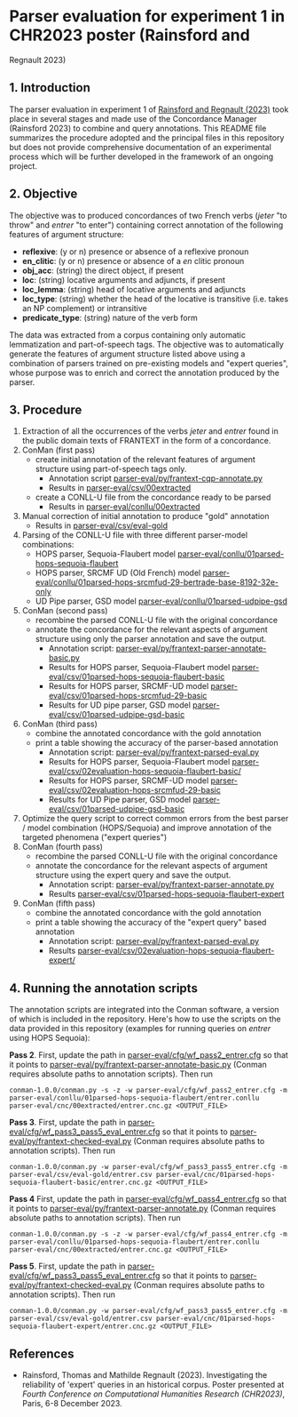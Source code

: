 # Parser evaluation for experiment 1 in CHR2023 poster (Rainsford and
Regnault 2023)

## 1. Introduction

The parser evaluation in experiment 1 of [Rainsford and Regnault \(2023\)](#rr23)
took place in several stages and made use of the Concordance Manager
(Rainsford 2023) to combine and query annotations. This README
file summarizes the procedure adopted and the principal files in this
repository but does not provide comprehensive documentation of 
an experimental process which will be further developed in the framework
of an ongoing project.

## 2. Objective

The objective was to produced concordances of two French verbs 
(*jeter* "to throw" and *entrer* "to enter") containing correct annotation
of the following features of argument structure:
+ **reflexive**: (y or n) presence or absence of a reflexive pronoun
+ **en_clitic**: (y or n) presence or absence of a *en* clitic pronoun
+ **obj_acc**: (string) the direct object, if present
+ **loc**: (string) locative arguments and adjuncts, if present
+ **loc_lemma**: (string) head of locative arguments and adjuncts
+ **loc_type**: (string) whether the head of the locative is transitive
(i.e. takes an NP complement) or intransitive
+ **predicate_type**: (string) nature of the verb form

The data was extracted from a corpus containing only automatic
lemmatization and part-of-speech tags. The objective was to automatically
generate the features of argument structure listed above using a 
combination of parsers trained on pre-existing models and "expert queries",
whose purpose was to enrich and correct the annotation produced by the
parser.

## 3. Procedure

1. Extraction of all the occurrences of the verbs *jeter* and *entrer*
found in the public domain texts of FRANTEXT in the form of a concordance.
1. ConMan (first pass)
    + create initial annotation of the relevant features of argument
    structure using part-of-speech tags only.
        + Annotation script [parser-eval/py/frantext-cqp-annotate.py](parser-eval/py/frantext-cqp-annotate.py)
        + Results in [parser-eval/csv/00extracted](parser-eval/csv/00extracted)
    + create a CONLL-U file from the concordance ready to be parsed
        + Results in [parser-eval/conllu/00extracted](parser-eval/conllu/00extracted)
1. Manual correction of initial annotation to produce "gold" annotation
    + Results in [parser-eval/csv/eval-gold](parser-eval/csv/eval-gold)
1. Parsing of the CONLL-U file with three different parser-model combinations:
    + HOPS parser, Sequoia-Flaubert model [parser-eval/conllu/01parsed-hops-sequoia-flaubert](parser-eval/conllu/01parsed-hops-sequoia-flaubert)
    + HOPS parser, SRCMF UD (Old French) model [parser-eval/conllu/01parsed-hops-srcmfud-29-bertrade-base-8192-32e-only](parser-eval/conllu/01parsed-hops-srcmfud-29-bertrade-base-8192-32e-only)
    + UD Pipe parser, GSD model [parser-eval/conllu/01parsed-udpipe-gsd](parser-eval/conllu/01parsed-udpipe-gsd)
1. ConMan (second pass)
    + recombine the parsed CONLL-U file with the original concordance
    + annotate the concordance for the relevant aspects of argument
    structure using only the parser annotation and save the output.
        + Annotation script: [parser-eval/py/frantext-parser-annotate-basic.py](parser-eval/py/frantext-parser-annotate-basic.py)
        + Results for HOPS parser, Sequoia-Flaubert model [parser-eval/csv/01parsed-hops-sequoia-flaubert-basic](parser-eval/csv/01parsed-hops-sequoia-flaubert-basic)
        + Results for HOPS parser, SRCMF-UD model [parser-eval/csv/01parsed-hops-srcmfud-29-basic](parser-eval/csv/01parsed-hops-srcmfud-29-basic)
        + Results for UD pipe parser, GSD model [parser-eval/csv/01parsed-udpipe-gsd-basic](parser-eval/csv/01parsed-udpipe-gsd-basic)
1. ConMan (third pass)
    + combine the annotated concordance with the gold annotation
    + print a table showing the accuracy of the parser-based annotation
        + Annotation script: [parser-eval/py/frantext-parsed-eval.py](parser-eval/py/frantext-parsed-eval.py)
        + Results for HOPS parser, Sequoia-Flaubert model [parser-eval/csv/02evaluation-hops-sequoia-flaubert-basic/](parser-eval/csv/02evaluation-hops-sequoia-flaubert-basic/)
        + Results for HOPS parser, SRCMF-UD model [parser-eval/csv/02evaluation-hops-srcmfud-29-basic](parser-eval/csv/02evaluation-hops-srcmfud-29-basic)
        + Results for UD Pipe parser, GSD model [parser-eval/csv/01parsed-udpipe-gsd-basic](parser-eval/csv/01parsed-udpipe-gsd-basic)
1. Optimize the query script to correct common errors from the best parser / model combination
(HOPS/Sequoia) and improve annotation of the targeted phenomena ("expert queries")
1. ConMan (fourth pass)
    + recombine the parsed CONLL-U file with the original concordance
    + annotate the concordance for the relevant aspects of argument
    structure using the expert query and save the output.
        + Annotation script: [parser-eval/py/frantext-parser-annotate.py](parser-eval/py/frantext-parser-annotate.py)
        + Results [parser-eval/csv/01parsed-hops-sequoia-flaubert-expert](parser-eval/csv/01parsed-hops-sequoia-flaubert-expert)
1. ConMan (fifth pass)
    + combine the annotated concordance with the gold annotation
    + print a table showing the accuracy of the "expert query" based annotation
        + Annotation script: [parser-eval/py/frantext-parsed-eval.py](parser-eval/py/frantext-parsed-eval.py)
        + Results [parser-eval/csv/02evaluation-hops-sequoia-flaubert-expert/](parser-eval/csv/02evaluation-hops-sequoia-flaubert-expert/)
        
## 4. Running the annotation scripts

The annotation scripts are integrated into the Conman software, a 
version of which is included in the repository. Here's how to use
the scripts on the data provided in this repository (examples for
running queries on *entrer* using HOPS Sequoia):

**Pass 2**. First, update the path in [parser-eval/cfg/wf_pass2_entrer.cfg](parser-eval/cfg/wf_pass2_entrer.cfg)
so that it points to [parser-eval/py/frantext-parser-annotate-basic.py](parser-eval/py/frantext-parser-annotate-basic.py)
(Conman requires absolute paths to annotation scripts). Then run
```
conman-1.0.0/conman.py -s -z -w parser-eval/cfg/wf_pass2_entrer.cfg -m parser-eval/conllu/01parsed-hops-sequoia-flaubert/entrer.conllu parser-eval/cnc/00extracted/entrer.cnc.gz <OUTPUT_FILE>
```

**Pass 3**. First, update the path in [parser-eval/cfg/wf_pass3_pass5_eval_entrer.cfg](parser-eval/cfg/wf_pass3_pass5_eval_entrer.cfg)
so that it points to [parser-eval/py/frantext-checked-eval.py](parser-eval/py/frantext-checked-eval.py)
(Conman requires absolute paths to annotation scripts). Then run
```
conman-1.0.0/conman.py -w parser-eval/cfg/wf_pass3_pass5_entrer.cfg -m parser-eval/csv/eval-gold/entrer.csv parser-eval/cnc/01parsed-hops-sequoia-flaubert-basic/entrer.cnc.gz <OUTPUT_FILE>
```

**Pass 4** First, update the path in [parser-eval/cfg/wf_pass4_entrer.cfg](parser-eval/cfg/wf_pass4_entrer.cfg)
so that it points to [parser-eval/py/frantext-parser-annotate.py](parser-eval/py/frantext-parser-annotate.py)
(Conman requires absolute paths to annotation scripts). Then run
```
conman-1.0.0/conman.py -s -z -w parser-eval/cfg/wf_pass4_entrer.cfg -m parser-eval/conllu/01parsed-hops-sequoia-flaubert/entrer.conllu parser-eval/cnc/00extracted/entrer.cnc.gz <OUTPUT_FILE>
```

**Pass 5**. First, update the path in [parser-eval/cfg/wf_pass3_pass5_eval_entrer.cfg](parser-eval/cfg/wf_pass3_pass5_eval_entrer.cfg)
so that it points to [parser-eval/py/frantext-checked-eval.py](parser-eval/py/frantext-checked-eval.py)
(Conman requires absolute paths to annotation scripts). Then run
```
conman-1.0.0/conman.py -w parser-eval/cfg/wf_pass3_pass5_entrer.cfg -m parser-eval/csv/eval-gold/entrer.csv parser-eval/cnc/01parsed-hops-sequoia-flaubert-expert/entrer.cnc.gz <OUTPUT_FILE>
```

## References

+ <a id="rr232">Rainsford, Thomas and Mathilde Regnault (2023).</a>
Investigating the reliability of 'expert' queries in an historical corpus.
Poster presented at *Fourth Conference on Computational Humanities Research
\(CHR2023\)*, Paris, 6-8 December 2023.
